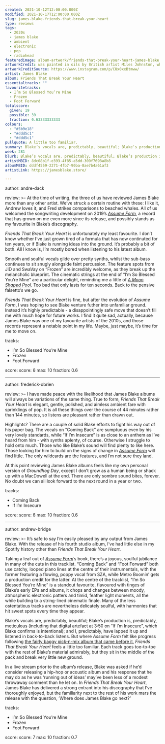 ```yaml
---
created: 2021-10-12T12:00:00.000Z
modified: 2021-10-17T12:00:00.000Z
slug: james-blake-friends-that-break-your-heart
type: reviews
tags:
  - 2020s
  - james blake
  - ambient
  - electronic
  - pop
  - radiohead
featuredimage: album-artwork/friends-that-break-your-heart-james-blake.jpg
artworkCredit: was painted in oils by British artist Miles Johnston, who listened to the album as he worked.
artworkCreditSource: https://www.instagram.com/p/CUx0xxBtmww/
artist: James Blake
album: Friends That Break Your Heart
essentialtracks: ""
favouritetracks:
  - I’m So Blessed You’re Mine
  - Frozen
  - Foot Forward
totalscore:
  given: 19
  possible: 30
  fraction: 0.63333333333
colours:
  - "#5b9e18"
  - "#ddd5c1"
  - "#ddd5c1"
pullquote: A little too familiar.
summary: Blake’s vocals are, predictably, beautiful; Blake’s production is, predictably, meticulous; and I, predictably, have lapped it up. But where Assume Form felt like progress, Friends That Break Your Heart feels a little too familiar.
week: 281
blurb: Blake’s vocals are, predictably, beautiful; Blake’s production is, predictably, meticulous; and it’s all, predictably, quite predictable.
artistMBID: 8dc08b1f-e393-4f85-a5dd-300f7693a8b8
albumMBID: dddf4559-2271-4fb7-90ba-8ae7b4a61af3
artistLink: https://jamesblake.store/

---
```


author: andre-dack

review: >-
  At the time of writing, the three of us have reviewed James Blake more than any other artist. We’ve struck a certain routine with these: I like it, Andrew loves it, and Fred strikes comparisons to beached whales. All of us welcomed the songwriting development on 2019’s _[Assume Form](/reviews/james-blake-assume-form/)_, a record that has grown on me even more since its release, and possibly stands as my favourite in Blake’s discography.

  _Friends That Break Your Heart_ is unfortunately my least favourite. I don’t know whether I’ve just grown tired of a formula that has now continuted for ten years, or if Blake is running ideas into the ground. It’s probably a bit of both. All I know is, I’m mostly bored when listening to his latest album.

  Smooth and soulful vocals glide over pretty synths, whilst the sub-bass continues to sit snugly alongside faint percussion. The feature spots from JID and SwaVay on “Frozen” are incredibly welcome, as they break up the melancholic blueprint. The cinematic strings at the end of “I’m So Blessed You’re Mine” are a particular delight, reminding me a little of  _[A Moon Shaped Pool](/reviews/radiohead-a-moon-shaped-pool/)_. Too bad that only lasts for ten seconds. Back to the pensive falsetto’s we go.

  _Friends That Break Your Heart_ is fine, but after the evolution of _Assume Form_, I was hoping to see Blake venture futher into unfamiliar ground. Instead it’s highly predictable - a disappointingly safe move that doesn’t fill me with much hope for future works. I find it quite sad, actually, because James Blake was one of my favourite artists of the 2010s, and those records represent a notable point in my life. Maybe, just maybe, it’s time for me to move on.

tracks:
  - I’m So Blessed You’re Mine
  - Frozen
  - Foot Forward

score:
  score: 6
  max: 10
  fraction: 0.6

---

author: frederick-obrien

review: >-
  I have made peace with the likelihood that James Blake albums will always be variations of the same thing. True to form, _Friends That Break Your Heart_ is elegant, gentle, polished, and aimless ambient fare with sprinklings of pop. It is all these things over the course of 44 minutes rather than 144 minutes, so listens are pleasant rather than drawn out.

  Highlights? There are a couple of solid Blake efforts to fight his way out of his paper bag. The vocals on “Coming Back” are sumptuous even by his very lovely standards, while “If I’m Insecure” is as close to an anthem as I’ve heard from him - with synths aplenty, of course. Otherwise I struggle to hold onto much. Those who like Blake’s sound will find plenty to like here. Those looking for him to build on the signs of change in _[Assume Form](/reviews/james-blake-assume-form/)_ will find little. The only wildcards are the features, and I’m not sure they land.

  At this point reviewing James Blake albums feels like my own personal version of _Groundhog Day_, except I don’t grow as a human being or shack up with a MacDowell at the end. There are only sombre sound bites, forever. No doubt we can all look forward to the next round in a year or two.

tracks:
  - Coming Back
  - If I’m Insecure

score:
  score: 6
  max: 10
  fraction: 0.6

---

author: andrew-bridge

review: >-
  It’s safe to say I’m easily pleased by any output from James Blake. With the release of his fourth studio album, I’ve had little else in my Spotify history other than _Friends That Break Your Heart_.

  Taking a leaf out of _[Assume Form](/reviews/james-blake-assume-form/)_’s book, there’s a joyous, soulful jubilance in many of the cuts in this tracklist. “Coming Back” and “Foot Forward” both use catchy, looped piano lines at the centre of their instrumentals, with the former featuring a flowing, poppy vocal from SZA, while Metro Boomin’ gets a production credit for the latter. At the centre of the tracklist, “I’m So Blessed You’re Mine” is a standout favourite, flavoured with tinges of Blake’s early EPs and albums, it chops and changes between moody, atmospheric electronic patters and timid, feather light moments, all the while building to a string-lined cinematic finale. Many of the less ostentatious tracks are nevertheless delicately soulful, with harmonies that hit sweet spots every time they appear.

  Blake’s vocals are, predictably, beautiful; Blake’s production is, predictably, meticulous (including that digital artefact at 3:50 on “If I’m Insecure”, which Blake confirms is intentional); and I, predictably, have lapped it up and listened in back-to-back listens. But where _Assume Form_ felt like progress following [the fairly baggy pick-n-mix album that came before it](/reviews/james-blake-the-colour-in-anything/), _Friends That Break Your Heart_ feels a little too familiar. Each track goes toe-to-toe with the rest of Blake’s material admirably, but they sit in the middle of the pack and break very little new ground.

  In a live stream prior to the album’s release, Blake was asked if he’d consider releasing a hip-hop or acoustic album and his response that he may do as he was ‘running out of ideas’ may’ve been less of a modest throwaway comment than he let on. In _Friends That Break Your Heart_, James Blake has delivered a strong entrant into his discography that I’ve thoroughly enjoyed, but the familiarity next to the rest of his work mars the release with the question, ‘Where does James Blake go next?’

tracks:
  - I’m So Blessed You’re Mine
  - Frozen
  - Foot Forward

score:
  score: 7
  max: 10
  fraction: 0.7
